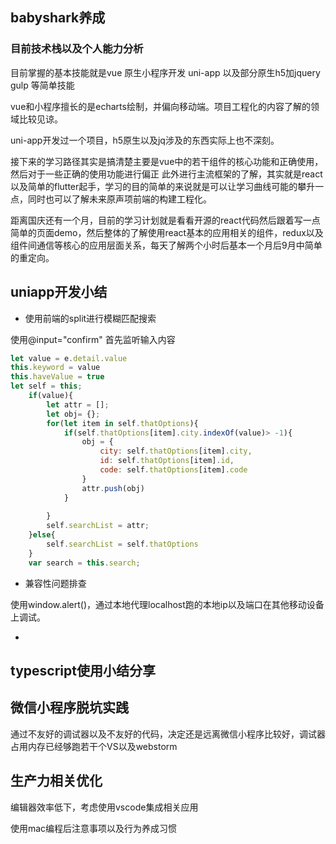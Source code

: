 ## babyshark养成

### 目前技术栈以及个人能力分析

目前掌握的基本技能就是vue 原生小程序开发  uni-app  以及部分原生h5加jquery gulp 等简单技能

vue和小程序擅长的是echarts绘制，并偏向移动端。项目工程化的内容了解的领域比较见谅。

uni-app开发过一个项目，h5原生以及jq涉及的东西实际上也不深刻。

接下来的学习路径其实是搞清楚主要是vue中的若干组件的核心功能和正确使用，然后对于一些正确的使用功能进行偏正
此外进行主流框架的了解，其实就是react以及简单的flutter起手，学习的目的简单的来说就是可以让学习曲线可能的攀升一点，同时也可以了解未来原声项前端的构建工程化。

距离国庆还有一个月，目前的学习计划就是看看开源的react代码然后跟着写一点简单的页面demo，然后整体的了解使用react基本的应用相关的组件，redux以及组件间通信等核心的应用层面关系，每天了解两个小时后基本一个月后9月中简单的重定向。


## uniapp开发小结

* 使用前端的split进行模糊匹配搜索

使用@input="confirm" 首先监听输入内容
```js
let value = e.detail.value
this.keyword = value
this.haveValue = true
let self = this;
	if(value){
		let attr = [];
		let obj= {};
		for(let item in self.thatOptions){
			if(self.thatOptions[item].city.indexOf(value)> -1){
				obj = {
					city: self.thatOptions[item].city,
					id: self.thatOptions[item].id,
					code: self.thatOptions[item].code
				}
				attr.push(obj)
			}
			
		}
		self.searchList = attr;
	}else{
		self.searchList = self.thatOptions
	}
	var search = this.search;
```

* 兼容性问题排查

使用window.alert()，通过本地代理localhost跑的本地ip以及端口在其他移动设备上调试。

* 

## typescript使用小结分享

## 微信小程序脱坑实践

通过不友好的调试器以及不友好的代码，决定还是远离微信小程序比较好，调试器占用内存已经够跑若干个VS以及webstorm

## 生产力相关优化

编辑器效率低下，考虑使用vscode集成相关应用

使用mac编程后注意事项以及行为养成习惯

